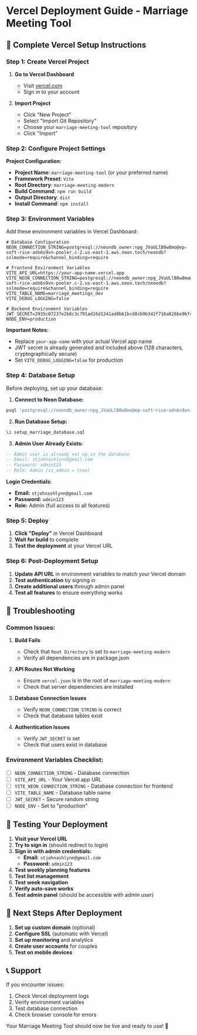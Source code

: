 # Vercel Deployment Guide - Marriage Meeting Tool

## 🚀 **Complete Vercel Setup Instructions**

### **Step 1: Create Vercel Project**

1. **Go to Vercel Dashboard**
   - Visit [vercel.com](https://vercel.com)
   - Sign in to your account

2. **Import Project**
   - Click "New Project"
   - Select "Import Git Repository"
   - Choose your `marriage-meeting-tool` repository
   - Click "Import"

### **Step 2: Configure Project Settings**

**Project Configuration:**
- **Project Name**: `marriage-meeting-tool` (or your preferred name)
- **Framework Preset**: `Vite`
- **Root Directory**: `marriage-meeting-modern`
- **Build Command**: `npm run build`
- **Output Directory**: `dist`
- **Install Command**: `npm install`

### **Step 3: Environment Variables**

Add these environment variables in Vercel Dashboard:

```env
# Database Configuration
NEON_CONNECTION_STRING=postgresql://neondb_owner:npg_JVaULlB0w8mo@ep-soft-rice-adn6s9vn-pooler.c-2.us-east-1.aws.neon.tech/neondb?sslmode=require&channel_binding=require

# Frontend Environment Variables
VITE_API_URL=https://your-app-name.vercel.app
VITE_NEON_CONNECTION_STRING=postgresql://neondb_owner:npg_JVaULlB0w8mo@ep-soft-rice-adn6s9vn-pooler.c-2.us-east-1.aws.neon.tech/neondb?sslmode=require&channel_binding=require
VITE_TABLE_NAME=marriage_meetings_dev
VITE_DEBUG_LOGGING=false

# Backend Environment Variables
JWT_SECRET=2935c07237e2b8c3c791ad16d1241ad8b61bcd8cb9b342f716a826be96f45ce82dc8fc1cfb1c77261da8280507c4848a4ad6c1ae4ae28f2d6019b8bed64a2741
NODE_ENV=production
```

**Important Notes:**
- Replace `your-app-name` with your actual Vercel app name
- JWT secret is already generated and included above (128 characters, cryptographically secure)
- Set `VITE_DEBUG_LOGGING=false` for production

### **Step 4: Database Setup**

Before deploying, set up your database:

1. **Connect to Neon Database:**
```bash
psql 'postgresql://neondb_owner:npg_JVaULlB0w8mo@ep-soft-rice-adn6s9vn-pooler.c-2.us-east-1.aws.neon.tech/neondb?sslmode=require&channel_binding=require'
```

2. **Run Database Setup:**
```sql
\i setup_marriage_database.sql
```

3. **Admin User Already Exists:**
```sql
-- Admin user is already set up in the database
-- Email: stjohnashlynn@gmail.com
-- Password: admin123
-- Role: Admin (is_admin = true)
```

**Login Credentials:**
- **Email:** `stjohnashlynn@gmail.com`
- **Password:** `admin123`
- **Role:** Admin (full access to all features)

### **Step 5: Deploy**

1. **Click "Deploy"** in Vercel Dashboard
2. **Wait for build** to complete
3. **Test the deployment** at your Vercel URL

### **Step 6: Post-Deployment Setup**

1. **Update API URL** in environment variables to match your Vercel domain
2. **Test authentication** by signing in
3. **Create additional users** through admin panel
4. **Test all features** to ensure everything works

## 🔧 **Troubleshooting**

### **Common Issues:**

1. **Build Fails**
   - Check that `Root Directory` is set to `marriage-meeting-modern`
   - Verify all dependencies are in package.json

2. **API Routes Not Working**
   - Ensure `vercel.json` is in the root of `marriage-meeting-modern`
   - Check that server dependencies are installed

3. **Database Connection Issues**
   - Verify `NEON_CONNECTION_STRING` is correct
   - Check that database tables exist

4. **Authentication Issues**
   - Verify `JWT_SECRET` is set
   - Check that users exist in database

### **Environment Variables Checklist:**

- [ ] `NEON_CONNECTION_STRING` - Database connection
- [ ] `VITE_API_URL` - Your Vercel app URL
- [ ] `VITE_NEON_CONNECTION_STRING` - Database connection for frontend
- [ ] `VITE_TABLE_NAME` - Database table name
- [ ] `JWT_SECRET` - Secure random string
- [ ] `NODE_ENV` - Set to "production"

## 📱 **Testing Your Deployment**

1. **Visit your Vercel URL**
2. **Try to sign in** (should redirect to login)
3. **Sign in with admin credentials:**
   - **Email:** `stjohnashlynn@gmail.com`
   - **Password:** `admin123`
4. **Test weekly planning features**
5. **Test list management**
6. **Test week navigation**
7. **Verify auto-save works**
8. **Test admin panel** (should be accessible with admin user)

## 🎯 **Next Steps After Deployment**

1. **Set up custom domain** (optional)
2. **Configure SSL** (automatic with Vercel)
3. **Set up monitoring** and analytics
4. **Create user accounts** for couples
5. **Test on mobile devices**

## 📞 **Support**

If you encounter issues:
1. Check Vercel deployment logs
2. Verify environment variables
3. Test database connection
4. Check browser console for errors

Your Marriage Meeting Tool should now be live and ready to use! 🎉